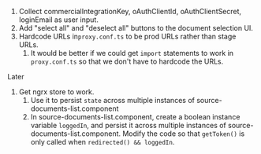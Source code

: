 1. Collect commercialIntegrationKey, oAuthClientId, oAuthClientSecret, loginEmail as user input.
2. Add "select all" and "deselect all" buttons to the document selection UI.
3. Hardcode URLs in`proxy.conf.ts` to be prod URLs rather than stage URLs.
   1. It would be better if we could get `import` statements to work in `proxy.conf.ts` so that we don't have to hardcode the URLs.

Later

1. Get ngrx store to work.
   1. Use it to persist `state` across multiple instances of source-documents-list.component
   2. In source-documents-list.component, create a boolean instance variable `loggedIn`, and persist it across multiple instances of source-documents-list.component. Modify the code so that `getToken()` is only called when `redirected() && loggedIn`.